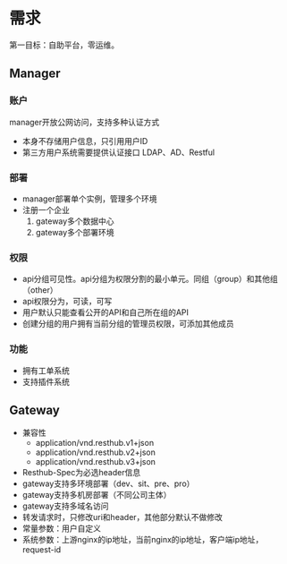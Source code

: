 # 需求
第一目标：自助平台，零运维。

## Manager

### 账户
manager开放公网访问，支持多种认证方式
- 本身不存储用户信息，只引用用户ID
- 第三方用户系统需要提供认证接口 LDAP、AD、Restful

### 部署
- manager部署单个实例，管理多个环境
- 注册一个企业
  1. gateway多个数据中心
  2. gateway多个部署环境

### 权限
* api分组可见性。api分组为权限分割的最小单元。同组（group）和其他组（other）
* api权限分为，可读，可写
* 用户默认只能查看公开的API和自己所在组的API
* 创建分组的用户拥有当前分组的管理员权限，可添加其他成员

### 功能
* 拥有工单系统
* 支持插件系统

## Gateway
* 兼容性
  * application/vnd.resthub.v1+json
  * application/vnd.resthub.v2+json
  * application/vnd.resthub.v3+json
* Resthub-Spec为必选header信息
* gateway支持多环境部署（dev、sit、pre、pro）
* gateway支持多机房部署（不同公司主体）
* gateway支持多域名访问
* 转发请求时，只修改uri和header，其他部分默认不做修改
* 常量参数：用户自定义
* 系统参数：上游nginx的ip地址，当前nginx的ip地址，客户端ip地址，request-id 

